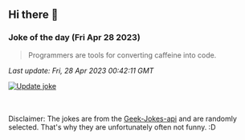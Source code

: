 ## Hi there 👋

### Joke of the day (Fri Apr 28 2023)
<!-- joke -->
>Programmers are tools for converting caffeine into code.
<!-- /joke -->

*Last update: Fri, 28 Apr 2023 00:42:11 GMT*

[![Update joke](https://github.com/nclskfm/nclskfm/actions/workflows/joke.yml/badge.svg)](https://github.com/nclskfm/nclskfm/actions/workflows/joke.yml)

<br><br>
Disclaimer: The jokes are from the [Geek-Jokes-api](https://github.com/sameerkumar18/geek-joke-api) and are randomly selected. That's why they are unfortunately often not funny. :D

